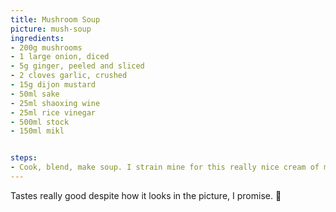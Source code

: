 ```yaml
---
title: Mushroom Soup
picture: mush-soup
ingredients:
- 200g mushrooms
- 1 large onion, diced
- 5g ginger, peeled and sliced
- 2 cloves garlic, crushed
- 15g dijon mustard
- 50ml sake
- 25ml shaoxing wine
- 25ml rice vinegar
- 500ml stock
- 150ml mikl


steps:
- Cook, blend, make soup. I strain mine for this really nice cream of mush.
---
```


Tastes really good despite how it looks in the picture, I promise. 🍄